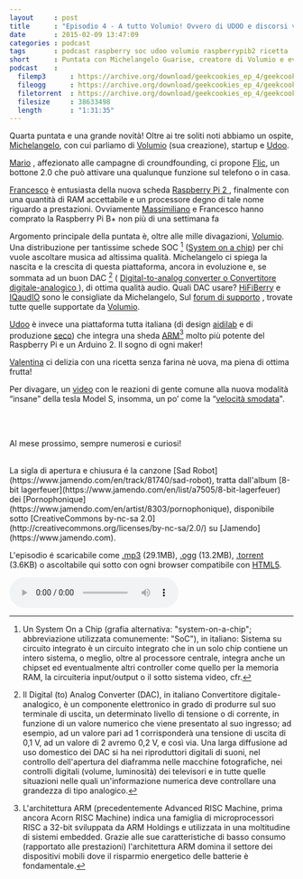 ```yaml
---
layout     : post
title      : "Episodio 4 - A tutto Volumio! Ovvero di UDOO e discorsi vari."
date       : 2015-02-09 13:47:09
categories : podcast
tags       : podcast raspberry soc udoo volumio raspberrypib2 ricetta
short      : Puntata con Michelangelo Guarise, creatore di Volumio e evangelista della board  UDOO italianissima, con interessanti discorsi senza una meta precisa.
podcast    :
  filemp3      : https://archive.org/download/geekcookies_ep_4/geekcookies_ep_4.mp3
  fileogg      : https://archive.org/download/geekcookies_ep_4/geekcookies_ep_4.ogg
  filetorrent  : https://archive.org/download/geekcookies_ep_4/geekcookies_ep_4_archive.torrent
  filesize     : 38633498
  length       : "1:31:35"
--- 
```

Quarta puntata e una grande novità! Oltre ai tre soliti noti abbiamo un ospite, [Michelangelo][contattomic], con cui parliamo di [Volumio][volumio] (sua creazione), startup e [Udoo][udoo].

[Mario][contattomar] , affezionato alle campagne di croundfounding, ci propone [Flic](https://www.indiegogo.com/projects/flic-the-wireless-smart-button), un bottone 2.0 che può attivare una qualunque funzione sul telefono o in casa.

[Francesco][contattofra] è entusiasta della nuova scheda [Raspberry Pi 2 ](http://www.raspberrypi.org/raspberry-pi-2-on-sale/), finalmente con una quantità di RAM accettabile e un processore degno di tale nome riguardo a prestazioni. Ovviamente [Massimiliano][contattomas] e Francesco hanno comprato la Raspberry Pi B+ non più di una settimana fa

Argomento principale della puntata è, oltre alle mille divagazioni, [Volumio][volumio]. Una distribuzione per tantissime schede SOC [^SOC] ([System on a chip](http://it.wikipedia.org/wiki/System-on-a-chip)) per chi vuole ascoltare musica ad altissima qualità. Michelangelo ci spiega la nascita e la crescita di questa piattaforma, ancora in evoluzione e, se sommata ad un buon DAC [^DAC] ( [Digital-to-analog converter o Convertitore digitale-analogico
](http://it.wikipedia.org/wiki/Convertitore_digitale-analogico)), di ottima qualità audio.
Quali DAC usare? [HiFiBerry](https://www.hifiberry.com/dacplus/) e [IQaudIO](http://iqaudio.com/?page_id=454) sono le consigliate da Michelangelo, Sul [forum di supporto](https://volumio.org/forum/list-i2s-dacs-for-raspberry-t1103.html) , trovate tutte quelle supportate da [Volumio][volumio].

[Udoo][udoo] è invece una piattaforma tutta italiana (di design [aidilab](http://www.aidilab.com/) e di produzione [seco](http://www.seco.com/)) che integra una sheda [ARM](http://it.wikipedia.org/wiki/Architettura_ARM)[^ARM] molto più potente del Raspberry Pi e un Arduino 2. Il sogno di ogni maker!

[Valentina][contattoval] ci delizia con una ricetta senza farina nè uova, ma piena di ottima frutta!

Per divagare, un [video](http://youtu.be/LpaLgF1uLB8) con le reazioni di gente comune alla nuova modalità “insane” della tesla Model S, insomma, un po’ come la “[velocità smodata](http://youtu.be/NeGBiDMot7A)".

<br/><br/>

Al mese prossimo, sempre numerosi e curiosi!

<!-- more -->

<br />
La sigla di apertura e chiusura é la canzone [Sad Robot](https://www.jamendo.com/en/track/81740/sad-robot), tratta dall'album [8-bit lagerfeuer](https://www.jamendo.com/en/list/a7505/8-bit-lagerfeuer) dei [Pornophonique](https://www.jamendo.com/en/artist/8303/pornophonique), disponibile sotto [CreativeCommons by-nc-sa 2.0](http://creativecommons.org/licenses/by-nc-sa/2.0/) su [Jamendo](https://www.jamendo.com).

L'episodio é scaricabile come [.mp3]({{page.podcast.filemp3}}) (29.1MB), [.ogg]({{page.podcast.fileogg}}) (13.2MB), [.torrent]({{page.podcast.filetorrent}}) (3.6KB) o ascoltabile qui sotto con ogni browser compatibile con [HTML5](http://html5test.com/).


<!--HTML5 audio player,see http://www.bloggerbuster.com/2012/07/how-to-add-music-player-in-blogspot.html-->
<audio preload = "metadata" controls> 
<source src="{{page.podcast.filemp3}}" /> 
If you cannot see the audio controls, your browser does not support the audio element 
</audio>


[contattofra]: https://twitter.com/cesco_78 
[contattomar]: https://twitter.com/kidpixo 
[contattomas]: https://twitter.com/fanciullim
[contattomic]: https://volumio.org/author/michelangelo/
[contattoval]: http://www.brododicoccole.com
[volumio]: https://volumio.org
[udoo]: http://www.udoo.org/features/
<!-- footnotes -->
[^SOC]: Un System On a Chip (grafia alternativa: "system-on-a-chip"; abbreviazione utilizzata comunemente: "SoC"), in italiano: Sistema su circuito integrato è un circuito integrato che in un solo chip contiene un intero sistema, o meglio, oltre al processore centrale, integra anche un chipset ed eventualmente altri controller come quello per la memoria RAM, la circuiteria input/output o il sotto sistema video, cfr.

[^DAC]: Il Digital (to) Analog Converter (DAC), in italiano Convertitore digitale-analogico, è un componente elettronico in grado di produrre sul suo terminale di uscita, un determinato livello di tensione o di corrente, in funzione di un valore numerico che viene presentato al suo ingresso; ad esempio, ad un valore pari ad 1 corrisponderà una tensione di uscita di 0,1 V, ad un valore di 2 avremo 0,2 V, e così via. Una larga diffusione ad uso domestico dei DAC si ha nei riproduttori digitali di suoni, nel controllo dell'apertura del diaframma nelle macchine fotografiche, nei controlli digitali (volume, luminosità) dei televisori e in tutte quelle situazioni nelle quali un'informazione numerica deve controllare una grandezza di tipo analogico.

[^ARM]: L'architettura ARM (precedentemente Advanced RISC Machine, prima ancora Acorn RISC Machine) indica una famiglia di microprocessori RISC a 32-bit sviluppata da ARM Holdings e utilizzata in una moltitudine di sistemi embedded. Grazie alle sue caratteristiche di basso consumo (rapportato alle prestazioni) l'architettura ARM domina il settore dei dispositivi mobili dove il risparmio energetico delle batterie è fondamentale.

